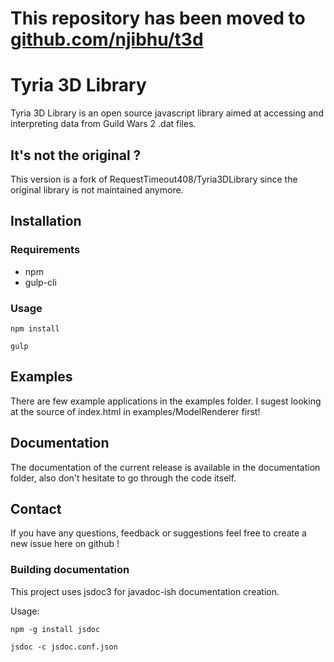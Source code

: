 
# This repository has been moved to [github.com/njibhu/t3d](https://github.com/njibhu/t3d)

# Tyria 3D Library

Tyria 3D Library is an open source javascript library aimed at accessing and interpreting data from Guild Wars 2 .dat files.

## It's not the original ?

This version is a fork of RequestTimeout408/Tyria3DLibrary since the original library is not maintained anymore.

## Installation

### Requirements 
* npm
* gulp-cli

### Usage

``npm install``

``gulp``

## Examples
There are few example applications in the examples folder. I sugest looking at the source of index.html in examples/ModelRenderer first!

## Documentation
The documentation of the current release is available in the documentation folder, also don't hesitate to go through the code itself.

## Contact

If you have any questions, feedback or suggestions feel free to create a new issue here on github !

### Building documentation
This project uses jsdoc3 for javadoc-ish documentation creation.

Usage:

``npm -g install jsdoc``

``jsdoc -c jsdoc.conf.json``